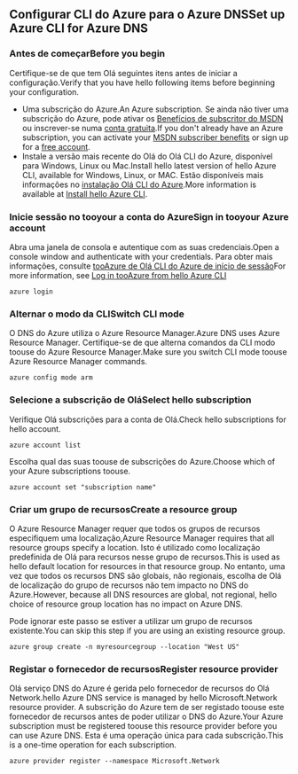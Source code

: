 ## <a name="set-up-azure-cli-for-azure-dns"></a><span data-ttu-id="b73e1-101">Configurar CLI do Azure para o Azure DNS</span><span class="sxs-lookup"><span data-stu-id="b73e1-101">Set up Azure CLI for Azure DNS</span></span>

### <a name="before-you-begin"></a><span data-ttu-id="b73e1-102">Antes de começar</span><span class="sxs-lookup"><span data-stu-id="b73e1-102">Before you begin</span></span>

<span data-ttu-id="b73e1-103">Certifique-se de que tem Olá seguintes itens antes de iniciar a configuração.</span><span class="sxs-lookup"><span data-stu-id="b73e1-103">Verify that you have hello following items before beginning your configuration.</span></span>

* <span data-ttu-id="b73e1-104">Uma subscrição do Azure.</span><span class="sxs-lookup"><span data-stu-id="b73e1-104">An Azure subscription.</span></span> <span data-ttu-id="b73e1-105">Se ainda não tiver uma subscrição do Azure, pode ativar os [Benefícios de subscritor do MSDN](https://azure.microsoft.com/pricing/member-offers/msdn-benefits-details/) ou inscrever-se numa [conta gratuita](https://azure.microsoft.com/pricing/free-trial/).</span><span class="sxs-lookup"><span data-stu-id="b73e1-105">If you don't already have an Azure subscription, you can activate your [MSDN subscriber benefits](https://azure.microsoft.com/pricing/member-offers/msdn-benefits-details/) or sign up for a [free account](https://azure.microsoft.com/pricing/free-trial/).</span></span>
* <span data-ttu-id="b73e1-106">Instale a versão mais recente do Olá do Olá CLI do Azure, disponível para Windows, Linux ou Mac.</span><span class="sxs-lookup"><span data-stu-id="b73e1-106">Install hello latest version of hello Azure CLI, available for Windows, Linux, or MAC.</span></span> <span data-ttu-id="b73e1-107">Estão disponíveis mais informações no [instalação Olá CLI do Azure](../articles/cli-install-nodejs.md).</span><span class="sxs-lookup"><span data-stu-id="b73e1-107">More information is available at [Install hello Azure CLI](../articles/cli-install-nodejs.md).</span></span>

### <a name="sign-in-tooyour-azure-account"></a><span data-ttu-id="b73e1-108">Inicie sessão no tooyour a conta do Azure</span><span class="sxs-lookup"><span data-stu-id="b73e1-108">Sign in tooyour Azure account</span></span>

<span data-ttu-id="b73e1-109">Abra uma janela de consola e autentique com as suas credenciais.</span><span class="sxs-lookup"><span data-stu-id="b73e1-109">Open a console window and authenticate with your credentials.</span></span> <span data-ttu-id="b73e1-110">Para obter mais informações, consulte [tooAzure de Olá CLI do Azure de início de sessão](../articles/xplat-cli-connect.md)</span><span class="sxs-lookup"><span data-stu-id="b73e1-110">For more information, see [Log in tooAzure from hello Azure CLI](../articles/xplat-cli-connect.md)</span></span>

```azurecli
azure login
```

### <a name="switch-cli-mode"></a><span data-ttu-id="b73e1-111">Alternar o modo da CLI</span><span class="sxs-lookup"><span data-stu-id="b73e1-111">Switch CLI mode</span></span>

<span data-ttu-id="b73e1-112">O DNS do Azure utiliza o Azure Resource Manager.</span><span class="sxs-lookup"><span data-stu-id="b73e1-112">Azure DNS uses Azure Resource Manager.</span></span> <span data-ttu-id="b73e1-113">Certifique-se de que alterna comandos da CLI modo toouse do Azure Resource Manager.</span><span class="sxs-lookup"><span data-stu-id="b73e1-113">Make sure you switch CLI mode toouse Azure Resource Manager commands.</span></span>

```azurecli
azure config mode arm
```

### <a name="select-hello-subscription"></a><span data-ttu-id="b73e1-114">Selecione a subscrição de Olá</span><span class="sxs-lookup"><span data-stu-id="b73e1-114">Select hello subscription</span></span>

<span data-ttu-id="b73e1-115">Verifique Olá subscrições para a conta de Olá.</span><span class="sxs-lookup"><span data-stu-id="b73e1-115">Check hello subscriptions for hello account.</span></span>

```azurecli
azure account list
```

<span data-ttu-id="b73e1-116">Escolha qual das suas toouse de subscrições do Azure.</span><span class="sxs-lookup"><span data-stu-id="b73e1-116">Choose which of your Azure subscriptions toouse.</span></span>

```azurecli
azure account set "subscription name"
```

### <a name="create-a-resource-group"></a><span data-ttu-id="b73e1-117">Criar um grupo de recursos</span><span class="sxs-lookup"><span data-stu-id="b73e1-117">Create a resource group</span></span>

<span data-ttu-id="b73e1-118">O Azure Resource Manager requer que todos os grupos de recursos especifiquem uma localização,</span><span class="sxs-lookup"><span data-stu-id="b73e1-118">Azure Resource Manager requires that all resource groups specify a location.</span></span> <span data-ttu-id="b73e1-119">Isto é utilizado como localização predefinida de Olá para recursos nesse grupo de recursos.</span><span class="sxs-lookup"><span data-stu-id="b73e1-119">This is used as hello default location for resources in that resource group.</span></span> <span data-ttu-id="b73e1-120">No entanto, uma vez que todos os recursos DNS são globais, não regionais, escolha de Olá de localização do grupo de recursos não tem impacto no DNS do Azure.</span><span class="sxs-lookup"><span data-stu-id="b73e1-120">However, because all DNS resources are global, not regional, hello choice of resource group location has no impact on Azure DNS.</span></span>

<span data-ttu-id="b73e1-121">Pode ignorar este passo se estiver a utilizar um grupo de recursos existente.</span><span class="sxs-lookup"><span data-stu-id="b73e1-121">You can skip this step if you are using an existing resource group.</span></span>

```azurecli
azure group create -n myresourcegroup --location "West US"
```

### <a name="register-resource-provider"></a><span data-ttu-id="b73e1-122">Registar o fornecedor de recursos</span><span class="sxs-lookup"><span data-stu-id="b73e1-122">Register resource provider</span></span>

<span data-ttu-id="b73e1-123">Olá serviço DNS do Azure é gerida pelo fornecedor de recursos do Olá Network.</span><span class="sxs-lookup"><span data-stu-id="b73e1-123">hello Azure DNS service is managed by hello Microsoft.Network resource provider.</span></span> <span data-ttu-id="b73e1-124">A subscrição do Azure tem de ser registado toouse este fornecedor de recursos antes de poder utilizar o DNS do Azure.</span><span class="sxs-lookup"><span data-stu-id="b73e1-124">Your Azure subscription must be registered toouse this resource provider before you can use Azure DNS.</span></span> <span data-ttu-id="b73e1-125">Esta é uma operação única para cada subscrição.</span><span class="sxs-lookup"><span data-stu-id="b73e1-125">This is a one-time operation for each subscription.</span></span>

```azurecli
azure provider register --namespace Microsoft.Network
```

